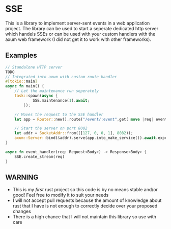 # SSE
This is a library to implement server-sent events in a web application project. The library can be used to start a seperate dedicated http server which handels SSEs or can be used with your custom handlers with the axum web framework (I did not get it to work with other frameworks).

## Examples
```rust
// Standalone HTTP server
TODO
// Integrated into axum with custom route handler
#[tokio::main]
async fn main() {
    // Let the maintenance run seperately
    task::spawn(async {
            SSE.maintenance(1).await;
        });

    // Moves the request to the SSE handler
    let app = Router::new().route("/event/:event",get( move |req| event_handler(req) ));

    // Start the server on port 8082
    let addr = SocketAddr::from(([127, 0, 0, 1], 8082));
    axum::Server::bind(&addr).serve(app.into_make_service()).await.expect("Failed starting the server");
}

async fn event_handler(req: Request<Body>) -> Response<Body> {
    SSE.create_stream(req)
}
```

## WARNING
- This is my _first_ rust project so this code is by no means stable and/or good! Feel free to modify it to suit your needs
- I will not accept pull requests because the amount of knowledge about rust that I have is not enough to correctly decide over your proposed changes
- There is a high chance that I will not maintain this library so use with care

